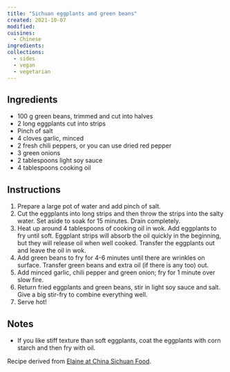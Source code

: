 ```yaml
---
title: "Sichuan eggplants and green beans"
created: 2021-10-07
modified:
cuisines:
  - Chinese
ingredients:
collections:
  - sides
  - vegan
  - vegetarian
---
```



## Ingredients

- 100 g green beans, trimmed and cut into halves
- 2 long eggplants cut into strips
- Pinch of salt
- 4 cloves garlic, minced
- 2 fresh chili peppers, or you can use dried red pepper
- 3 green onions
- 2 tablespoons light soy sauce
- 4 tablespoons cooking oil

## Instructions

1. Prepare a large pot of water and add pinch of salt.
2. Cut the eggplants into long strips and then throw the strips into the salty water. Set aside to soak for 15 minutes. Drain completely.
3. Heat up around 4 tablespoons of cooking oil in wok. Add eggplants to fry until soft. Eggplant strips will absorb the oil quickly in the beginning, but they will release oil when well cooked. Transfer the eggplants out and leave the oil in wok.
4. Add green beans to fry for 4-6 minutes until there are wrinkles on surface. Transfer green beans and extra oil (if there is any too) out.
5. Add minced garlic, chili pepper and green onion; fry for 1 minute over slow fire.
6. Return fried eggplants and green beans, stir in light soy sauce and salt. Give a big stir-fry to combine everything well.
7. Serve hot!

## Notes

- If you like stiff texture than soft eggplants, coat the eggplants with corn starch and then fry with oil.

Recipe derived from [Elaine at China Sichuan Food](https://www.chinasichuanfood.com/eggplants-and-green-beans/).
